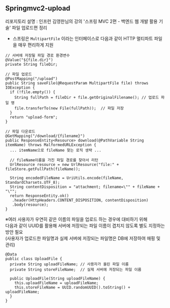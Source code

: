 Springmvc2-upload
-
리포지토리 설명 : 인프런 김영한님의 강의 '스프링 MVC 2편 - 백엔드 웹 개발 활용 기술' 파일 업로드편 정리

- 스프링은 `MultipartFile` 이라는 인터페이스로 다음과 같이 HTTP 멀티파트 파일을 매우 편리하게 지원
```
// 서버에 저장될 파일 경로 환경변수
@Value("${file.dir}")
private String fileDir;

// 파일 업로드
@PostMapping("/upload")
public String saveFile(@RequestParam MultipartFile file) throws IOException {
  if (!file.empty()) {
    String fullPath = fileDir + file.getOriginalFilename(); // 업로드 파일 명
    file.transferTo(new File(fullPath));  // 파일 저장
  }
  return "upload-form";
}

// 파일 다운로드
@GetMapping("/download/{filename}")
public ResponseEntity<Resource> download(@PathVariable String itemName) throws MalformedURLException {
  ... itemName으로 fileName 찾는 로직 생략 ...

  // fileName이름을 가진 파일 경로를 찾아서 리턴
  UrlResource resource = new UrlResource("file:" + fileStore.getFullPath(fileName));

  String encodedFileName = UriUtils.encode(fileName, StandardCharsets.UTF_8);
  String contentDisposition = "attachment; filename=\"" + fileName + "\"";
  return ResponseEntity.ok()
   .header(HttpHeaders.CONTENT_DISPOSITION, contentDisposition)
   .body(resource);
}
```  
  
※여러 사용자가 우연히 같은 이름의 파일을 업로드 하는 경우에 대비하기 위해  
다음과 같이 UUID를 활용해 서버에 저장되는 파일 이름이 겹치지 않도록 별도 지정하는 방안 필요  
(사용자가 업로드한 파일명과 실제 서버에 저장되는 파일명은 DB에 저장하여 매핑 및 관리)  
```
@Data
public class UploadFile {
  private String uploadFileName; // 사용자가 올린 파일 이름
  private String storeFileName;  // 실제 서버에 저장되는 파일 이름

  public UploadFile(String uploadFileName) {
    this.uploadFileName = uploadFileName;
    this.storeFileName = UUID.randomUUID().toString() + uploadFileName;
  }
}
```  

